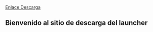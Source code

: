 [Enlace Descarga](https://github.com/SpainRPServer/launcher/releases/download/0.2/SpainMC.zip)
## Bienvenido al sitio de descarga del launcher


